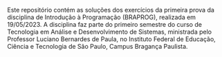 Este repositório contém as soluções dos exercícios da primeira prova da disciplina de Introdução à Programação (BRAPROG), realizada em 19/05/2023. A disciplina faz parte do primeiro semestre do curso de Tecnologia em Análise e Desenvolvimento de Sistemas, ministrada pelo Professor Luciano Bernardes de Paula, no Instituto Federal de Educação, Ciência e Tecnologia de São Paulo, Campus Bragança Paulista.
